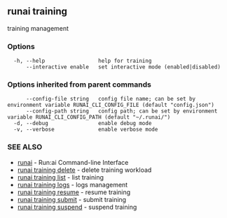 ## runai training

training management

### Options

```
  -h, --help                 help for training
      --interactive enable   set interactive mode (enabled|disabled)
```

### Options inherited from parent commands

```
      --config-file string   config file name; can be set by environment variable RUNAI_CLI_CONFIG_FILE (default "config.json")
      --config-path string   config path; can be set by environment variable RUNAI_CLI_CONFIG_PATH (default "~/.runai/")
  -d, --debug                enable debug mode
  -v, --verbose              enable verbose mode
```

### SEE ALSO

* [runai](runai.md)	 - Run:ai Command-line Interface
* [runai training delete](runai_training_delete.md)	 - delete training workload
* [runai training list](runai_training_list.md)	 - list training
* [runai training logs](runai_training_logs.md)	 - logs management
* [runai training resume](runai_training_resume.md)	 - resume training
* [runai training submit](runai_training_submit.md)	 - submit training
* [runai training suspend](runai_training_suspend.md)	 - suspend training

